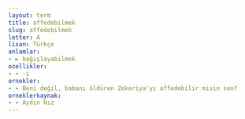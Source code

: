 ```yaml
---
layout: term
title: affedebilmek
slug: affedebilmek
letter: A
lisan: Türkçe
anlamlar:
- ► bağışlayabilmek
ozellikler:
- - -i
ornekler:
- - Beni değil, babanı öldüren Zekeriya'yı affedebilir misin sen?
orneklerkaynak:
- - Aydın Hız
---
```

